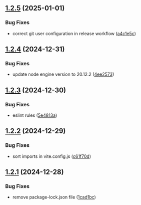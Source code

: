 ## [1.2.5](https://github.com/biemch/biem-template-utils/compare/1.2.4...1.2.5) (2025-01-01)


### Bug Fixes

* correct git user configuration in release workflow ([a4c1e5c](https://github.com/biemch/biem-template-utils/commit/a4c1e5ce8c03b8ec323a2ef29022ac10e9f3ec57))

## [1.2.4](https://github.com/biemch/biem-template-utils/compare/1.2.3...1.2.4) (2024-12-31)


### Bug Fixes

* update node engine version to 20.12.2 ([4ee2573](https://github.com/biemch/biem-template-utils/commit/4ee2573990f1b5ffdd6e379eec2eebd7fdc84ec9))

## [1.2.3](https://github.com/biemch/biem-template-utils/compare/1.2.2...1.2.3) (2024-12-30)


### Bug Fixes

* eslint rules ([5e4813a](https://github.com/biemch/biem-template-utils/commit/5e4813abe4499535f2a6c26de0297046e29c280e))

## [1.2.2](https://github.com/biemch/biem-template-utils/compare/1.2.1...1.2.2) (2024-12-29)


### Bug Fixes

* sort imports in vite.config.js ([c61f70d](https://github.com/biemch/biem-template-utils/commit/c61f70d4c72c75cd53148ca969265b41aa0db4f1))

## [1.2.1](https://github.com/biemch/biem-template-utils/compare/1.2.0...1.2.1) (2024-12-28)


### Bug Fixes

* remove package-lock.json file ([1cad1bc](https://github.com/biemch/biem-template-utils/commit/1cad1bc3213c5fee68ed11a13f9321b97b12f8f9))

